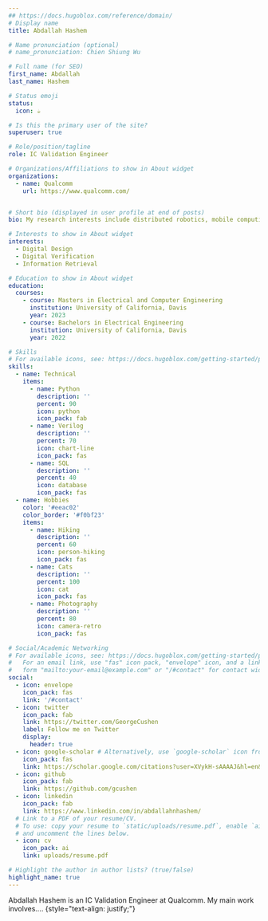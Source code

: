 ```yaml
---
## https://docs.hugoblox.com/reference/domain/
# Display name
title: Abdallah Hashem

# Name pronunciation (optional)
# name_pronunciation: Chien Shiung Wu

# Full name (for SEO)
first_name: Abdallah
last_name: Hashem

# Status emoji
status:
  icon: ☕️

# Is this the primary user of the site?
superuser: true

# Role/position/tagline
role: IC Validation Engineer

# Organizations/Affiliations to show in About widget
organizations:
  - name: Qualcomm
    url: https://www.qualcomm.com/


# Short bio (displayed in user profile at end of posts)
bio: My research interests include distributed robotics, mobile computing and programmable matter.

# Interests to show in About widget
interests:
  - Digital Design
  - Digital Verification
  - Information Retrieval

# Education to show in About widget
education:
  courses:
    - course: Masters in Electrical and Computer Engineering
      institution: University of California, Davis
      year: 2023
    - course: Bachelors in Electrical Engineering
      institution: University of California, Davis
      year: 2022

# Skills
# For available icons, see: https://docs.hugoblox.com/getting-started/page-builder/#icons
skills:
  - name: Technical
    items:
      - name: Python
        description: ''
        percent: 90
        icon: python
        icon_pack: fab
      - name: Verilog
        description: ''
        percent: 70
        icon: chart-line
        icon_pack: fas
      - name: SQL
        description: ''
        percent: 40
        icon: database
        icon_pack: fas
  - name: Hobbies
    color: '#eeac02'
    color_border: '#f0bf23'
    items:
      - name: Hiking
        description: ''
        percent: 60
        icon: person-hiking
        icon_pack: fas
      - name: Cats
        description: ''
        percent: 100
        icon: cat
        icon_pack: fas
      - name: Photography
        description: ''
        percent: 80
        icon: camera-retro
        icon_pack: fas

# Social/Academic Networking
# For available icons, see: https://docs.hugoblox.com/getting-started/page-builder/#icons
#   For an email link, use "fas" icon pack, "envelope" icon, and a link in the
#   form "mailto:your-email@example.com" or "/#contact" for contact widget.
social:
  - icon: envelope
    icon_pack: fas
    link: '/#contact'
  - icon: twitter
    icon_pack: fab
    link: https://twitter.com/GeorgeCushen
    label: Follow me on Twitter
    display:
      header: true
  - icon: google-scholar # Alternatively, use `google-scholar` icon from `ai` icon pack
    icon_pack: fas
    link: https://scholar.google.com/citations?user=XVykH-sAAAAJ&hl=en&authuser=1
  - icon: github
    icon_pack: fab
    link: https://github.com/gcushen
  - icon: linkedin
    icon_pack: fab
    link: https://www.linkedin.com/in/abdallahnhashem/
  # Link to a PDF of your resume/CV.
  # To use: copy your resume to `static/uploads/resume.pdf`, enable `ai` icons in `params.yaml`,
  # and uncomment the lines below.
  - icon: cv
    icon_pack: ai
    link: uploads/resume.pdf

# Highlight the author in author lists? (true/false)
highlight_name: true
---
```


Abdallah Hashem is an IC Validation Engineer at Qualcomm. My main work involves....
{style="text-align: justify;"}
